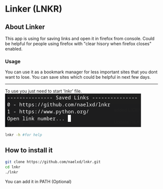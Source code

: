 # Linker (LNKR)
## About Linker
This app is using for saving links and open it in firefox from console.
Could be helpful for people using firefox with "clear hisory when firefox closes" enabled.
### Usage
You can use it as a bookmark manager for less important sites that you dont want to lose. 
You can save sites which could be helpful in next few days.

---------------------------------------------------------
To use you just need to start 'lnkr' file. <br/>
![Screenshot](/photos/screen.png)

```bash
lnkr -h #for help
```

## How to install it
```bash
git clone https://github.com/naelxd/lnkr.git
cd lnkr
./lnkr
```
You can add it in PATH (Optional)
